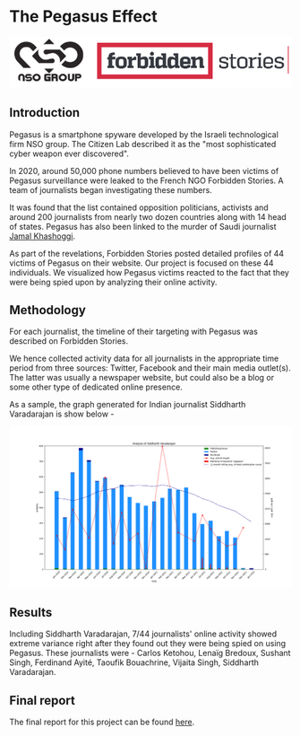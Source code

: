 # The Pegasus Effect

![Header](images/header.png)

## Introduction

Pegasus is a smartphone spyware developed by the Israeli technological firm NSO group. The Citizen Lab described it as the "most sophisticated cyber weapon ever discovered". 

In 2020, around 50,000 phone numbers believed to have been victims of Pegasus surveillance were leaked to the French NGO Forbidden Stories. A team of journalists began investigating these numbers.

It was found that the list contained opposition politicians, activists and around 200 journalists from nearly two dozen countries along with 14 head of states. Pegasus has also been linked to the murder of Saudi journalist [Jamal Khashoggi](https://www.amnesty.org/en/latest/press-release/2021/07/the-pegasus-project/).

As part of the revelations, Forbidden Stories posted detailed profiles of 44 victims of Pegasus on their website. Our project is focused on these 44 individuals. We visualized how Pegasus victims reacted to the fact that they were being spied upon by analyzing their online activity.

## Methodology

For each journalist, the timeline of their targeting with Pegasus was described on Forbidden Stories. 

We hence collected activity data for all journalists in the appropriate time period from three sources: Twitter, Facebook and their main media outlet(s). The latter was usually a newspaper website, but could also be a blog or some other type of dedicated online presence. 

As a sample, the graph generated for Indian journalist Siddharth Varadarajan is show below - 

![Siddharth Varadarajan's graph](graphs/siddharth_varadarajan.png)

## Results
Including Siddharth Varadarajan, 7/44 journalists' online activity showed extreme variance right after they found out they were being spied on using Pegasus. These journalists were - Carlos Ketohou, Lenaïg Bredoux, Sushant Singh, Ferdinand Ayité, Taoufik Bouachrine, Vijaita Singh, Siddharth Varadarajan.

## Final report
The final report for this project can be found [here](https://github.com/kumaravelrajan/thePegasusEffect/blob/main/Investigating_Pegasus_Impact_on_the_Online_Activity_of_Journalists_Targeted_with_Illegal_Surveillance_-_an_open-source_data_analysis.pdf). 